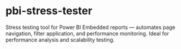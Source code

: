# pbi-stress-tester
Stress testing tool for Power BI Embedded reports — automates page navigation, filter application, and performance monitoring. Ideal for performance analysis and scalability testing.
